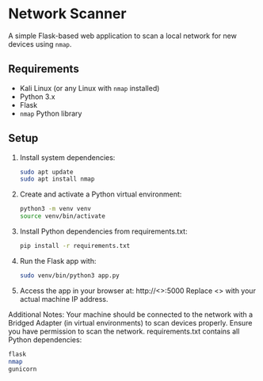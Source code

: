 # Network Scanner

A simple Flask-based web application to scan a local network for new devices using `nmap`.

## Requirements

- Kali Linux (or any Linux with `nmap` installed)
- Python 3.x
- Flask
- `nmap` Python library

## Setup

1. Install system dependencies:

   ```bash
   sudo apt update
   sudo apt install nmap
2. Create and activate a Python virtual environment:
   
   ```bash
   python3 -m venv venv
   source venv/bin/activate
3. Install Python dependencies from requirements.txt:
   ```bash
   pip install -r requirements.txt
4. Run the Flask app with:
   ```bash
   sudo venv/bin/python3 app.py
5. Access the app in your browser at:
   http://<>:5000
   Replace <> with your actual machine IP address.
   
Additional Notes:
Your machine should be connected to the network with a Bridged Adapter (in virtual environments) to scan devices properly.
Ensure you have permission to scan the network.
requirements.txt contains all Python dependencies:
```bash
flask
nmap
gunicorn

